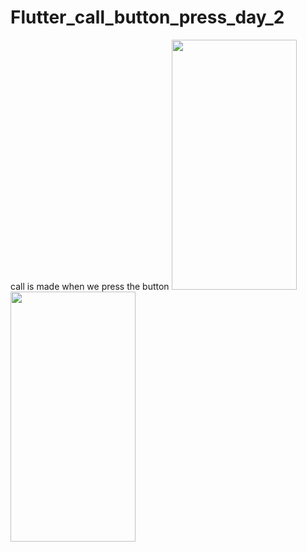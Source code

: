 # Flutter_call_button_press_day_2
call is made when we press the button
<img  src="https://user-images.githubusercontent.com/34792583/59083832-52053380-8912-11e9-98af-303ec8af0dff.png" width="200" height="400" />
<img src="https://user-images.githubusercontent.com/34792583/59083897-91cc1b00-8912-11e9-87b4-dcb7d90b3efe.png" width="200" height="400"/>
